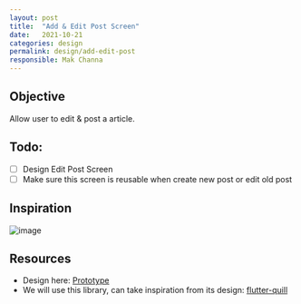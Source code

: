 ```yaml
---
layout: post
title:  "Add & Edit Post Screen"
date:   2021-10-21
categories: design
permalink: design/add-edit-post
responsible: Mak Channa
---
```


## Objective 
Allow user to edit & post a article.

## Todo:
- [ ] Design Edit Post Screen
- [ ] Make sure this screen is reusable when create new post or edit old post 

## Inspiration
![image](https://user-images.githubusercontent.com/29684683/138295563-7bf9d423-0c55-47b2-a923-3a850cdf266a.png)

## Resources
- Design here: [Prototype](https://www.figma.com/file/oPC6grQjp5gAEa2JrQnvk7/Prototype)
- We will use this library, can take inspiration from its design: [flutter-quill](https://github.com/singerdmx/flutter-quill)
